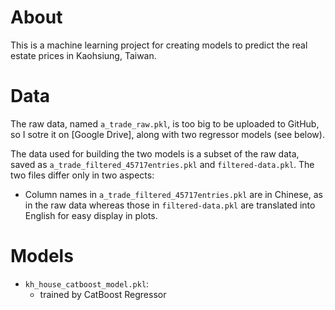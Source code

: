# About
This is a machine learning project for creating models to predict the real estate prices in Kaohsiung, Taiwan.

# Data
The raw data, named `a_trade_raw.pkl`, is too big to be uploaded to GitHub, so I sotre it on [Google Drive], along with two regressor models (see below).

The data used for building the two models is a subset of the raw data, saved as `a_trade_filtered_45717entries.pkl` and `filtered-data.pkl`. The two files differ only in two aspects:
- Column names in `a_trade_filtered_45717entries.pkl` are in Chinese, as in the raw data whereas those in `filtered-data.pkl` are translated into English for easy display in plots.  

# Models
- `kh_house_catboost_model.pkl`: 
  * trained by CatBoost Regressor 

